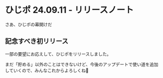 # ひじポ 24.09.11 - リリースノート

さあ、ひじポの幕開けだ

## 記念すべき初リリース

一部の要望にお応えして、ひじポをリリースしました。

まだ「貯める」以外のことはできないけど、今後のアップデートで使い道を追加していくので、みんなこれからよろしくね🤗